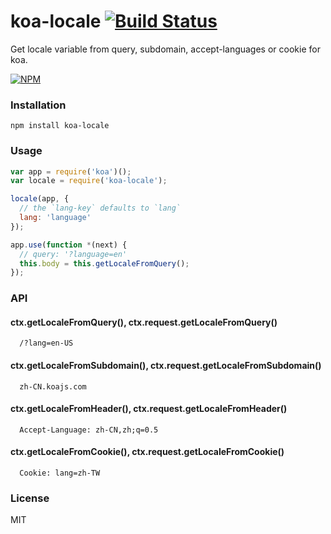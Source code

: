 # koa-locale [![Build Status](https://travis-ci.org/koa-modules/koa-locale.svg)](https://travis-ci.org/koa-modules/koa-locale)

Get locale variable from query, subdomain, accept-languages or cookie for koa.

  [![NPM](https://nodei.co/npm/koa-locale.png?downloads=true)](https://nodei.co/npm/koa-locale/)

### Installation

```
npm install koa-locale
```

### Usage

```js
var app = require('koa')();
var locale = require('koa-locale');

locale(app, {
  // the `lang-key` defaults to `lang`
  lang: 'language'
});

app.use(function *(next) {
  // query: '?language=en'
  this.body = this.getLocaleFromQuery();
});
```

### API

#### ctx.getLocaleFromQuery(), ctx.request.getLocaleFromQuery()

```
  /?lang=en-US
```

#### ctx.getLocaleFromSubdomain(), ctx.request.getLocaleFromSubdomain()

```
  zh-CN.koajs.com
```

#### ctx.getLocaleFromHeader(), ctx.request.getLocaleFromHeader()

```
  Accept-Language: zh-CN,zh;q=0.5
```

#### ctx.getLocaleFromCookie(), ctx.request.getLocaleFromCookie()

```
  Cookie: lang=zh-TW
```


### License

MIT
